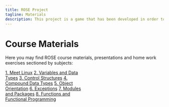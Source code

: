 ```yaml
---
title: ROSE Project
tagline: Materials
description: This project is a game that has been developed in order to help teach kids Python
---
```


# Course Materials

Here you may find ROSE course materials, presentations and home work exercises sectioned by subjects:

<html>
<style>
.vertical-menu {
    width: 260px;
}

.vertical-menu a {
    color: #34689C;
    display: block;
    padding: 12px;
    text-decoration: none;
}

.vertical-menu a:hover {
    background-color: #ccc;
}

</style>
<body>
<div class="vertical-menu">
    <a href="meet_linux.html">1. Meet Linux</a>
    <a href="variables_data_types.html">2. Variables and Data Types</a>
    <a href="control_structures.html">3. Control Structures</a>
    <a href="compound_data_types.html">4. Compound Data Types</a>
    <a href="#">5. Object Orientation</a>
    <a href="exceptions.html">6. Exceptions</a>
    <a href="modules_packages.html">7. Modules and Packages</a>
    <a href="#">8. Functions and Functional Programming</a>
</div>

</body>
</html>
